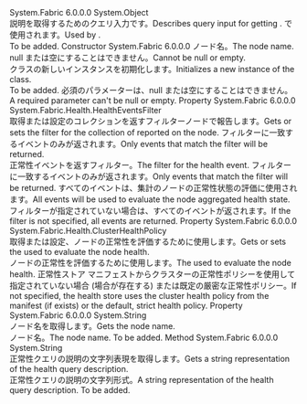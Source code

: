 <Type Name="NodeHealthQueryDescription" FullName="System.Fabric.Description.NodeHealthQueryDescription">
  <TypeSignature Language="C#" Value="public sealed class NodeHealthQueryDescription" />
  <TypeSignature Language="ILAsm" Value=".class public auto ansi sealed beforefieldinit NodeHealthQueryDescription extends System.Object" />
  <TypeSignature Language="DocId" Value="T:System.Fabric.Description.NodeHealthQueryDescription" />
  <TypeSignature Language="VB.NET" Value="Public NotInheritable Class NodeHealthQueryDescription" />
  <TypeSignature Language="F#" Value="type NodeHealthQueryDescription = class" />
  <AssemblyInfo>
    <AssemblyName>System.Fabric</AssemblyName>
    <AssemblyVersion>6.0.0.0</AssemblyVersion>
  </AssemblyInfo>
  <Base>
    <BaseTypeName>System.Object</BaseTypeName>
  </Base>
  <Interfaces />
  <Docs>
    <summary>
      <para><span data-ttu-id="d07dc-101">説明を取得するためのクエリ入力<see cref="T:System.Fabric.Health.NodeHealth" />です。</span><span class="sxs-lookup"><span data-stu-id="d07dc-101">Describes query input for getting <see cref="T:System.Fabric.Health.NodeHealth" />.</span></span> <span data-ttu-id="d07dc-102"><see cref="M:System.Fabric.FabricClient.HealthClient.GetNodeHealthAsync(System.Fabric.Description.NodeHealthQueryDescription)" /> で使用されます。</span><span class="sxs-lookup"><span data-stu-id="d07dc-102">Used by <see cref="M:System.Fabric.FabricClient.HealthClient.GetNodeHealthAsync(System.Fabric.Description.NodeHealthQueryDescription)" />.</span></span></para>
    </summary>
    <remarks>To be added.</remarks>
  </Docs>
  <Members>
    <Member MemberName=".ctor">
      <MemberSignature Language="C#" Value="public NodeHealthQueryDescription (string nodeName);" />
      <MemberSignature Language="ILAsm" Value=".method public hidebysig specialname rtspecialname instance void .ctor(string nodeName) cil managed" />
      <MemberSignature Language="DocId" Value="M:System.Fabric.Description.NodeHealthQueryDescription.#ctor(System.String)" />
      <MemberSignature Language="VB.NET" Value="Public Sub New (nodeName As String)" />
      <MemberSignature Language="F#" Value="new System.Fabric.Description.NodeHealthQueryDescription : string -&gt; System.Fabric.Description.NodeHealthQueryDescription" Usage="new System.Fabric.Description.NodeHealthQueryDescription nodeName" />
      <MemberType>Constructor</MemberType>
      <AssemblyInfo>
        <AssemblyName>System.Fabric</AssemblyName>
        <AssemblyVersion>6.0.0.0</AssemblyVersion>
      </AssemblyInfo>
      <Parameters>
        <Parameter Name="nodeName" Type="System.String" />
      </Parameters>
      <Docs>
        <param name="nodeName">
          <para><span data-ttu-id="d07dc-103">ノード名。</span><span class="sxs-lookup"><span data-stu-id="d07dc-103">The node name.</span></span> <span data-ttu-id="d07dc-104">null または空にすることはできません。</span><span class="sxs-lookup"><span data-stu-id="d07dc-104">Cannot be null or empty.</span></span></para>
        </param>
        <summary>
          <para><span data-ttu-id="d07dc-105"><see cref="T:System.Fabric.Description.NodeHealthQueryDescription" /> クラスの新しいインスタンスを初期化します。</span><span class="sxs-lookup"><span data-stu-id="d07dc-105">Initializes a new instance of the <see cref="T:System.Fabric.Description.NodeHealthQueryDescription" /> class.</span></span></para>
        </summary>
        <remarks>To be added.</remarks>
        <exception cref="T:System.ArgumentException">
          <para><span data-ttu-id="d07dc-106">必須のパラメーターは、null または空にすることはできません。</span><span class="sxs-lookup"><span data-stu-id="d07dc-106">A required parameter can't be null or empty.</span></span></para>
        </exception>
      </Docs>
    </Member>
    <Member MemberName="EventsFilter">
      <MemberSignature Language="C#" Value="public System.Fabric.Health.HealthEventsFilter EventsFilter { get; set; }" />
      <MemberSignature Language="ILAsm" Value=".property instance class System.Fabric.Health.HealthEventsFilter EventsFilter" />
      <MemberSignature Language="DocId" Value="P:System.Fabric.Description.NodeHealthQueryDescription.EventsFilter" />
      <MemberSignature Language="VB.NET" Value="Public Property EventsFilter As HealthEventsFilter" />
      <MemberSignature Language="F#" Value="member this.EventsFilter : System.Fabric.Health.HealthEventsFilter with get, set" Usage="System.Fabric.Description.NodeHealthQueryDescription.EventsFilter" />
      <MemberType>Property</MemberType>
      <AssemblyInfo>
        <AssemblyName>System.Fabric</AssemblyName>
        <AssemblyVersion>6.0.0.0</AssemblyVersion>
      </AssemblyInfo>
      <ReturnValue>
        <ReturnType>System.Fabric.Health.HealthEventsFilter</ReturnType>
      </ReturnValue>
      <Docs>
        <summary>
          <para><span data-ttu-id="d07dc-107">取得または設定のコレクションを返すフィルター<see cref="T:System.Fabric.Health.HealthEvent" />ノードで報告します。</span><span class="sxs-lookup"><span data-stu-id="d07dc-107">Gets or sets the filter for the collection of <see cref="T:System.Fabric.Health.HealthEvent" /> reported on the node.</span></span> <span data-ttu-id="d07dc-108">フィルターに一致するイベントのみが返されます。</span><span class="sxs-lookup"><span data-stu-id="d07dc-108">Only events that match the filter will be returned.</span></span></para>
        </summary>
        <value>
          <para><span data-ttu-id="d07dc-109">正常性イベントを返すフィルター。</span><span class="sxs-lookup"><span data-stu-id="d07dc-109">The filter for the health event.</span></span></para>
        </value>
        <remarks>
          <para> <span data-ttu-id="d07dc-110">フィルターに一致するイベントのみが返されます。</span><span class="sxs-lookup"><span data-stu-id="d07dc-110">Only events that match the filter will be returned.</span></span> <span data-ttu-id="d07dc-111">すべてのイベントは、集計のノードの正常性状態の評価に使用されます。</span><span class="sxs-lookup"><span data-stu-id="d07dc-111">All events will be used to evaluate the node aggregated health state.</span></span>
            <span data-ttu-id="d07dc-112">フィルターが指定されていない場合は、すべてのイベントが返されます。</span><span class="sxs-lookup"><span data-stu-id="d07dc-112">If the filter is not specified, all events are returned.</span></span></para>
        </remarks>
      </Docs>
    </Member>
    <Member MemberName="HealthPolicy">
      <MemberSignature Language="C#" Value="public System.Fabric.Health.ClusterHealthPolicy HealthPolicy { get; set; }" />
      <MemberSignature Language="ILAsm" Value=".property instance class System.Fabric.Health.ClusterHealthPolicy HealthPolicy" />
      <MemberSignature Language="DocId" Value="P:System.Fabric.Description.NodeHealthQueryDescription.HealthPolicy" />
      <MemberSignature Language="VB.NET" Value="Public Property HealthPolicy As ClusterHealthPolicy" />
      <MemberSignature Language="F#" Value="member this.HealthPolicy : System.Fabric.Health.ClusterHealthPolicy with get, set" Usage="System.Fabric.Description.NodeHealthQueryDescription.HealthPolicy" />
      <MemberType>Property</MemberType>
      <AssemblyInfo>
        <AssemblyName>System.Fabric</AssemblyName>
        <AssemblyVersion>6.0.0.0</AssemblyVersion>
      </AssemblyInfo>
      <ReturnValue>
        <ReturnType>System.Fabric.Health.ClusterHealthPolicy</ReturnType>
      </ReturnValue>
      <Docs>
        <summary>
          <para><span data-ttu-id="d07dc-113">取得または設定、<see cref="T:System.Fabric.Health.ClusterHealthPolicy" />ノードの正常性を評価するために使用します。</span><span class="sxs-lookup"><span data-stu-id="d07dc-113">Gets or sets the <see cref="T:System.Fabric.Health.ClusterHealthPolicy" /> used to evaluate the node health.</span></span></para>
        </summary>
        <value>
          <para><span data-ttu-id="d07dc-114"><see cref="T:System.Fabric.Health.ClusterHealthPolicy" />ノードの正常性を評価するために使用します。</span><span class="sxs-lookup"><span data-stu-id="d07dc-114">The <see cref="T:System.Fabric.Health.ClusterHealthPolicy" /> used to evaluate the node health.</span></span></para>
        </value>
        <remarks>
          <para><span data-ttu-id="d07dc-115">正常性ストア マニフェストからクラスターの正常性ポリシーを使用して指定されていない場合 (場合が存在する) または既定の厳密な正常性ポリシー。</span><span class="sxs-lookup"><span data-stu-id="d07dc-115">If not specified, the health store uses the cluster health policy from the manifest (if exists) or the default, strict health policy.</span></span></para>
        </remarks>
      </Docs>
    </Member>
    <Member MemberName="NodeName">
      <MemberSignature Language="C#" Value="public string NodeName { get; }" />
      <MemberSignature Language="ILAsm" Value=".property instance string NodeName" />
      <MemberSignature Language="DocId" Value="P:System.Fabric.Description.NodeHealthQueryDescription.NodeName" />
      <MemberSignature Language="VB.NET" Value="Public ReadOnly Property NodeName As String" />
      <MemberSignature Language="F#" Value="member this.NodeName : string" Usage="System.Fabric.Description.NodeHealthQueryDescription.NodeName" />
      <MemberType>Property</MemberType>
      <AssemblyInfo>
        <AssemblyName>System.Fabric</AssemblyName>
        <AssemblyVersion>6.0.0.0</AssemblyVersion>
      </AssemblyInfo>
      <ReturnValue>
        <ReturnType>System.String</ReturnType>
      </ReturnValue>
      <Docs>
        <summary>
          <para><span data-ttu-id="d07dc-116">ノード名を取得します。</span><span class="sxs-lookup"><span data-stu-id="d07dc-116">Gets the node name.</span></span></para>
        </summary>
        <value>
          <para><span data-ttu-id="d07dc-117">ノード名。</span><span class="sxs-lookup"><span data-stu-id="d07dc-117">The node name.</span></span></para>
        </value>
        <remarks>To be added.</remarks>
      </Docs>
    </Member>
    <Member MemberName="ToString">
      <MemberSignature Language="C#" Value="public override string ToString ();" />
      <MemberSignature Language="ILAsm" Value=".method public hidebysig virtual instance string ToString() cil managed" />
      <MemberSignature Language="DocId" Value="M:System.Fabric.Description.NodeHealthQueryDescription.ToString" />
      <MemberSignature Language="VB.NET" Value="Public Overrides Function ToString () As String" />
      <MemberSignature Language="F#" Value="override this.ToString : unit -&gt; string" Usage="nodeHealthQueryDescription.ToString " />
      <MemberType>Method</MemberType>
      <AssemblyInfo>
        <AssemblyName>System.Fabric</AssemblyName>
        <AssemblyVersion>6.0.0.0</AssemblyVersion>
      </AssemblyInfo>
      <ReturnValue>
        <ReturnType>System.String</ReturnType>
      </ReturnValue>
      <Parameters />
      <Docs>
        <summary>
            <span data-ttu-id="d07dc-118">正常性クエリの説明の文字列表現を取得します。</span><span class="sxs-lookup"><span data-stu-id="d07dc-118">Gets a string representation of the health query description.</span></span>
            </summary>
        <returns><span data-ttu-id="d07dc-119">正常性クエリの説明の文字列形式。</span><span class="sxs-lookup"><span data-stu-id="d07dc-119">A string representation of the health query description.</span></span></returns>
        <remarks>To be added.</remarks>
      </Docs>
    </Member>
  </Members>
</Type>